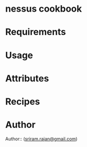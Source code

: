 # nessus cookbook

# Requirements

# Usage

# Attributes

# Recipes

# Author

Author::  (<sriram.rajan@gmail.com>)
